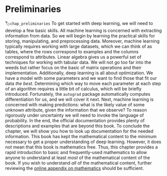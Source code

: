 #  Preliminaries
:label:`chap_preliminaries`
To get started with deep learning,
we will need to develop a few basic skills.
All machine learning is concerned
with extracting information from data.
So we will begin by learning the practical skills
for storing, manipulating, and preprocessing data.
Moreover, machine learning typically requires
working with large datasets, which we can think of as tables,
where the rows correspond to examples
and the columns correspond to attributes.
Linear algebra gives us a powerful set of techniques
for working with tabular data.
We will not go too far into the weeds but rather focus on the basic
of matrix operations and their implementation.
Additionally, deep learning is all about optimization.
We have a model with some parameters and
we want to find those that fit our data *the best*.
Determining which way to move each parameter at each step of an algorithm
requires a little bit of calculus, which will be briefly introduced.
Fortunately, the `autograd` package automatically computes differentiation for us,
and we will cover it next.
Next, machine learning is concerned with making predictions:
what is the likely value of some unknown attribute,
given the information that we observe?
To reason rigorously under uncertainty
we will need to invoke the language of probability.
In the end, the official documentation provides
plenty of descriptions and examples that are beyond this book.
To conclude the chapter, we will show you how to look up documentation for
the needed information.
This book has kept the mathematical content to the minimum necessary
to get a proper understanding of deep learning.
However, it does not mean that
this book is mathematics free.
Thus, this chapter provides a rapid introduction to
basic and frequently-used mathematics to allow anyone to understand
at least *most* of the mathematical content of the book.
If you wish to understand *all* of the mathematical content,
further reviewing the [online appendix on mathematics](https://d2l.ai/chapter_appendix-mathematics-for-deep-learning/index.html) should be sufficient.